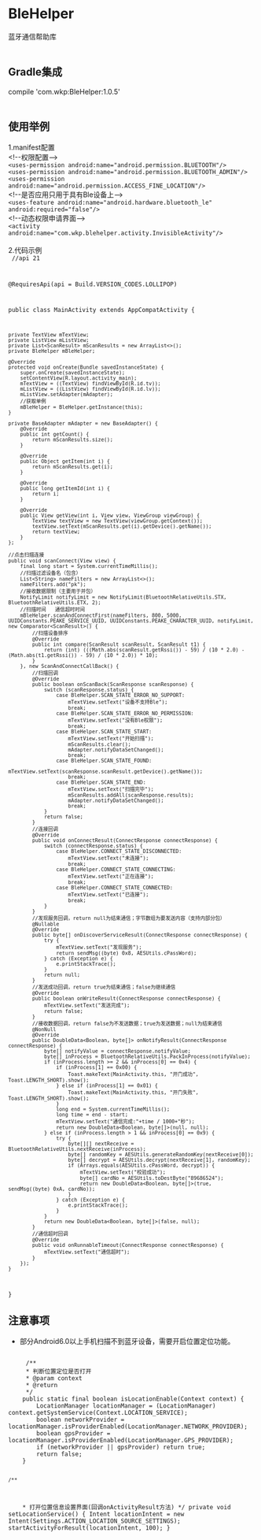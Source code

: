# BleHelper
蓝牙通信帮助库
<br>
<br>
## Gradle集成<br>
compile 'com.wkp:BleHelper:1.0.5'
<br>
<br>
## 使用举例<br>
1.manifest配置<br>
\<!--权限配置--><br>
`<uses-permission android:name="android.permission.BLUETOOTH"/>`<br>
`<uses-permission android:name="android.permission.BLUETOOTH_ADMIN"/>`<br>
`<uses-permission android:name="android.permission.ACCESS_FINE_LOCATION"/>`<br>
\<!--是否应用只用于具有Ble设备上--><br>
`<uses-feature
        android:name="android.hardware.bluetooth_le"
        android:required="false"/>`<br>
\<!--动态权限申请界面--><br>
`<activity android:name="com.wkp.blehelper.activity.InvisibleActivity"/>`
<br>
<br>
2.代码示例<br>
<code>
//api 21

@RequiresApi(api = Build.VERSION_CODES.LOLLIPOP)

public class MainActivity extends AppCompatActivity {

    private TextView mTextView;
    private ListView mListView;
    private List<ScanResult> mScanResults = new ArrayList<>();
    private BleHelper mBleHelper;

    @Override
    protected void onCreate(Bundle savedInstanceState) {
        super.onCreate(savedInstanceState);
        setContentView(R.layout.activity_main);
        mTextView = ((TextView) findViewById(R.id.tv));
        mListView = ((ListView) findViewById(R.id.lv));
        mListView.setAdapter(mAdapter);
        //获取单例
        mBleHelper = BleHelper.getInstance(this);
    }

    private BaseAdapter mAdapter = new BaseAdapter() {
        @Override
        public int getCount() {
            return mScanResults.size();
        }

        @Override
        public Object getItem(int i) {
            return mScanResults.get(i);
        }

        @Override
        public long getItemId(int i) {
            return i;
        }

        @Override
        public View getView(int i, View view, ViewGroup viewGroup) {
            TextView textView = new TextView(viewGroup.getContext());
            textView.setText(mScanResults.get(i).getDevice().getName());
            return textView;
        }
    };
    
    //点击扫描连接
    public void scanConnect(View view) {
        final long start = System.currentTimeMillis();
        //扫描过滤设备名（包含）
        List<String> nameFilters = new ArrayList<>();
        nameFilters.add("pk");
        //接收数据限制（主要用于并包）
        NotifyLimit notifyLimit = new NotifyLimit(BluetoothRelativeUtils.STX, BluetoothRelativeUtils.ETX, 2);
        //扫描时间   通信超时时间
        mBleHelper.scanAndConnectFirst(nameFilters, 800, 5000, UUIDConstants.PEAKE_SERVICE_UUID, UUIDConstants.PEAKE_CHARACTER_UUID, notifyLimit, new Comparator<ScanResult>() {
            //扫描设备排序
            @Override
            public int compare(ScanResult scanResult, ScanResult t1) {
                return (int) (((Math.abs(scanResult.getRssi()) - 59) / (10 * 2.0) - (Math.abs(t1.getRssi()) - 59) / (10 * 2.0)) * 10);
            }
        }, new ScanAndConnectCallBack() {
            //扫描回调
            @Override
            public boolean onScanBack(ScanResponse scanResponse) {
                switch (scanResponse.status) {
                    case BleHelper.SCAN_STATE_ERROR_NO_SUPPORT:
                        mTextView.setText("设备不支持Ble");
                        break;
                    case BleHelper.SCAN_STATE_ERROR_NO_PERMISSION:
                        mTextView.setText("没有Ble权限");
                        break;
                    case BleHelper.SCAN_STATE_START:
                        mTextView.setText("开始扫描");
                        mScanResults.clear();
                        mAdapter.notifyDataSetChanged();
                        break;
                    case BleHelper.SCAN_STATE_FOUND:
                        mTextView.setText(scanResponse.scanResult.getDevice().getName());
                        break;
                    case BleHelper.SCAN_STATE_END:
                        mTextView.setText("扫描完毕");
                        mScanResults.addAll(scanResponse.results);
                        mAdapter.notifyDataSetChanged();
                        break;
                }
                return false;
            }
            //连接回调
            @Override
            public void onConnectResult(ConnectResponse connectResponse) {
                switch (connectResponse.status) {
                    case BleHelper.CONNECT_STATE_DISCONNECTED:
                        mTextView.setText("未连接");
                        break;
                    case BleHelper.CONNECT_STATE_CONNECTING:
                        mTextView.setText("正在连接");
                        break;
                    case BleHelper.CONNECT_STATE_CONNECTED:
                        mTextView.setText("已连接");
                        break;
                }
            }
            //发现服务回调，return null为结束通信；字节数组为要发送内容（支持内部分包）
            @Nullable
            @Override
            public byte[] onDiscoverServiceResult(ConnectResponse connectResponse) {
                try {
                    mTextView.setText("发现服务");
                    return sendMsg((byte) 0x8, AESUtils.cPassWord);
                } catch (Exception e) {
                    e.printStackTrace();
                }
                return null;
            }
            //发送成功回调，return true为结束通信；false为继续通信
            @Override
            public boolean onWriteResult(ConnectResponse connectResponse) {
                mTextView.setText("发送完成");
                return false;
            }
            //接收数据回调，return false为不发送数据；true为发送数据；null为结束通信
            @NonNull
            @Override
            public DoubleData<Boolean, byte[]> onNotifyResult(ConnectResponse connectResponse) {
                byte[] notifyValue = connectResponse.notifyValue;
                byte[] inProcess = BluetoothRelativeUtils.PackInProcess(notifyValue);
                if (inProcess.length >= 2 && inProcess[0] == 0x4) {
                    if (inProcess[1] == 0x00) {
                        Toast.makeText(MainActivity.this, "开门成功", Toast.LENGTH_SHORT).show();
                    } else if (inProcess[1] == 0x01) {
                        Toast.makeText(MainActivity.this, "开门失败", Toast.LENGTH_SHORT).show();
                    }
                    long end = System.currentTimeMillis();
                    long time = end - start;
                    mTextView.setText("通信完成:"+time / 1000+"秒");
                    return new DoubleData<Boolean, byte[]>(null, null);
                } else if (inProcess.length > 1 && inProcess[0] == 0x9) {
                    try {
                        byte[][] nextReceive = BluetoothRelativeUtils.nextReceive(inProcess);
                        byte[] randomKey = AESUtils.generateRandomKey(nextReceive[0]);
                        byte[] decrypt = AESUtils.decrypt(nextReceive[1], randomKey);
                        if (Arrays.equals(AESUtils.cPassWord, decrypt)) {
                            mTextView.setText("校验成功");
                            byte[] cardNo = AESUtils.toDestByte("89686524");
                            return new DoubleData<Boolean, byte[]>(true, sendMsg((byte) 0xA, cardNo));
                        }
                    } catch (Exception e) {
                        e.printStackTrace();
                    }
                }
                return new DoubleData<Boolean, byte[]>(false, null);
            }
            //通信超时回调
            @Override
            public void onRunnableTimeout(ConnectResponse connectResponse) {
                mTextView.setText("通信超时");
            }
        });
    }
}
</code>

## 注意事项<br/>
* 部分Android6.0以上手机扫描不到蓝牙设备，需要开启位置定位功能。<br/>
<code>
     /**
     * 判断位置定位是否打开
     * @param context
     * @return
     */
    public static final boolean isLocationEnable(Context context) {
        LocationManager locationManager = (LocationManager) context.getSystemService(Context.LOCATION_SERVICE);
        boolean networkProvider = locationManager.isProviderEnabled(LocationManager.NETWORK_PROVIDER);
        boolean gpsProvider = locationManager.isProviderEnabled(LocationManager.GPS_PROVIDER);
        if (networkProvider || gpsProvider) return true;
        return false;
    }
        
    /**
     * 打开位置信息设置界面(回调onActivityResult方法)
     */
    private void setLocationService() {
        Intent locationIntent = new Intent(Settings.ACTION_LOCATION_SOURCE_SETTINGS);
        startActivityForResult(locationIntent, 100);
    }
</code>
